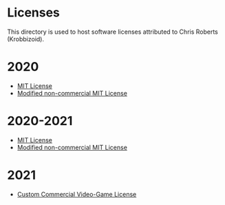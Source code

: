 # Licenses
This directory is used to host software licenses attributed to Chris Roberts
(Krobbizoid).

# 2020
* [MIT License](https://krobbi.github.io/license/mit-2020.txt)
* [Modified non-commercial MIT License](https://krobbi.github.io/license/mnc-mit-2020.txt)

# 2020-2021
* [MIT License](https://krobbi.github.io/license/mit-2020-2021.txt)
* [Modified non-commercial MIT License](https://krobbi.github.io/license/mnc-mit-2020-2021.txt)

# 2021
* [Custom Commercial Video-Game License](https://krobbi.github.io/license/ccvg-2021.txt)
